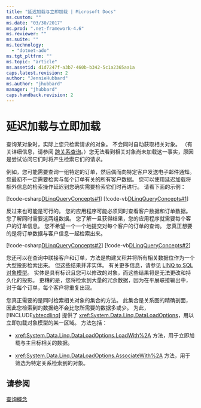 ```yaml
---
title: "延迟加载与立即加载 | Microsoft Docs"
ms.custom: ""
ms.date: "03/30/2017"
ms.prod: ".net-framework-4.6"
ms.reviewer: ""
ms.suite: ""
ms.technology: 
  - "dotnet-ado"
ms.tgt_pltfrm: ""
ms.topic: "article"
ms.assetid: d1d7247f-a3b7-460b-b342-5c1a2365aa1a
caps.latest.revision: 2
author: "JennieHubbard"
ms.author: "jhubbard"
manager: "jhubbard"
caps.handback.revision: 2
---
```

# 延迟加载与立即加载
查询某对象时，实际上您只检索请求的对象。  不会同时自动获取相关对象。  （有关详细信息，请参阅 [跨关系查询](../../../../../../docs/framework/data/adonet/sql/linq/querying-across-relationships.md)。）您无法看到相关对象尚未加载这一事实，原因是尝试访问它们时将产生检索它们的请求。  
  
 例如，您可能需要查询一组特定的订单，然后偶而向特定客户发送电子邮件通知。  您最初不一定需要检索与每个订单有关的所有客户数据。  您可以使用延迟加载将额外信息的检索操作延迟到您确实需要检索它们时再进行。  请看下面的示例：  
  
 [!code-csharp[DLinqQueryConcepts#1](../../../../../../samples/snippets/csharp/VS_Snippets_Data/DLinqQueryConcepts/cs/Program.cs#1)]
 [!code-vb[DLinqQueryConcepts#1](../../../../../../samples/snippets/visualbasic/VS_Snippets_Data/DLinqQueryConcepts/vb/Module1.vb#1)]  
  
 反过来也可能是可行的。  您的应用程序可能必须同时查看客户数据和订单数据。  您了解同时需要这两组数据。  您了解一旦获得结果，您的应用程序就需要每个客户的订单信息。  您不希望一个一个地提交对每个客户的订单的查询。  您真正想要的是将订单数据与客户信息一起检索出来。  
  
 [!code-csharp[DLinqQueryConcepts#2](../../../../../../samples/snippets/csharp/VS_Snippets_Data/DLinqQueryConcepts/cs/Program.cs#2)]
 [!code-vb[DLinqQueryConcepts#2](../../../../../../samples/snippets/visualbasic/VS_Snippets_Data/DLinqQueryConcepts/vb/Module1.vb#2)]  
  
 您还可以在查询中联接客户和订单，方法是构建叉积并将所有相关数据位作为一个大型投影检索出来。  但这些结果并非实体。  有关更多信息，请参见 [LINQ to SQL 对象模型](../../../../../../docs/framework/data/adonet/sql/linq/the-linq-to-sql-object-model.md)。  实体是具有标识且您可以修改的对象，而这些结果将是无法更改和持久化的投影。  更糟的是，您将检索到大量的冗余数据，因为在平展联接输出中，对于每个订单，每个客户将重复出现。  
  
 您真正需要的是同时检索相关对象的集合的方法。  此集合是关系图的精确剖面，因此您检索到的数据绝不会比您所需要的数据多或少。  为此，[!INCLUDE[vbtecdlinq](../../../../../../includes/vbtecdlinq-md.md)] 提供了 <xref:System.Data.Linq.DataLoadOptions>，用以立即加载对象模型的某一区域。  方法包括：  
  
-   <xref:System.Data.Linq.DataLoadOptions.LoadWith%2A> 方法，用于立即加载与主目标相关的数据。  
  
-   <xref:System.Data.Linq.DataLoadOptions.AssociateWith%2A> 方法，用于筛选为特定关系检索到的对象。  
  
## 请参阅  
 [查询概念](../../../../../../docs/framework/data/adonet/sql/linq/query-concepts.md)